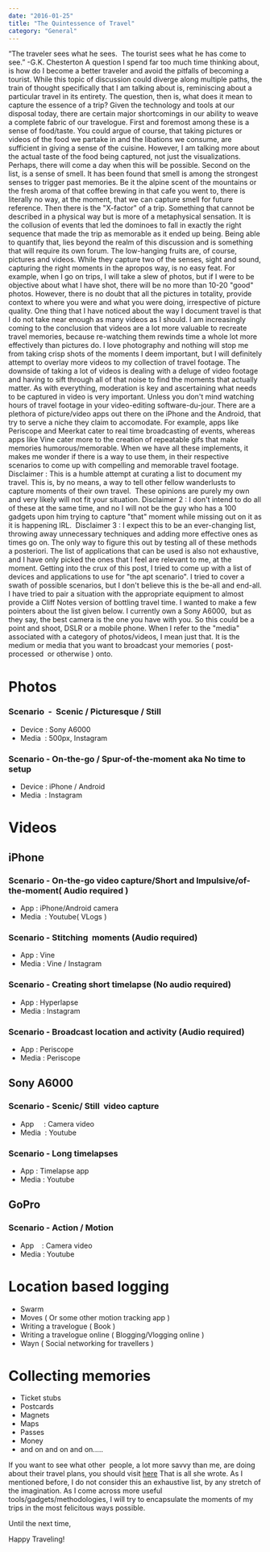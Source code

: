 ```yaml
---
date: "2016-01-25"
title: "The Quintessence of Travel"
category: "General"
---
```

“The traveler sees what he sees.  The tourist sees what he has come to see.”
-G.K. Chesterton
A question I spend far too much time thinking about, is how do I become a better traveler and avoid the pitfalls of becoming a tourist. While this topic of discussion could diverge along multiple paths, the train of thought specifically that I am talking about is, reminiscing about a particular travel in its entirety. The question, then is, what does it mean to capture the essence of a trip? Given the technology and tools at our disposal today, there are certain major shortcomings in our ability to weave a complete fabric of our travelogue.
First and foremost among these is a sense of food/taste. You could argue of course, that taking pictures or videos of the food we partake in and the libations we consume, are sufficient in giving a sense of the cuisine. However, I am talking more about the actual taste of the food being captured, not just the visualizations. Perhaps, there will come a day when this will be possible.
Second on the list, is a sense of smell. It has been found that smell is among the strongest senses to trigger past memories. Be it the alpine scent of the mountains or the fresh aroma of that coffee brewing in that cafe you went to, there is literally no way, at the moment, that we can capture smell for future reference.
Then there is the "X-factor" of a trip. Something that cannot be described in a physical way but is more of a metaphysical sensation. It is the collusion of events that led the dominoes to fall in exactly the right sequence that made the trip as memorable as it ended up being. Being able to quantify that, lies beyond the realm of this discussion and is something that will require its own forum.
The low-hanging fruits are, of course, pictures and videos. While they capture two of the senses, sight and sound, capturing the right moments in the apropos way, is no easy feat. For example, when I go on trips, I will take a slew of photos, but if I were to be objective about what I have shot, there will be no more than 10-20 "good" photos. However, there is no doubt that all the pictures in totality, provide context to where you were and what you were doing, irrespective of picture quality.
One thing that I have noticed about the way I document travel is that I do not take near enough as many videos as I should. I am increasingly coming to the conclusion that videos are a lot more valuable to recreate travel memories, because re-watching them rewinds time a whole lot more effectively than pictures do. I love photography and nothing will stop me from taking crisp shots of the moments I deem important, but I will definitely attempt to overlay more videos to my collection of travel footage. The downside of taking a lot of videos is dealing with a deluge of video footage and having to sift through all of that noise to find the moments that actually matter. As with everything, moderation is key and ascertaining what needs to be captured in video is very important. Unless you don't mind watching hours of travel footage in your video-editing software-du-jour.
There are a plethora of picture/video apps out there on the iPhone and the Android, that try to serve a niche they claim to accomodate. For example, apps like Periscope and Meerkat cater to real time broadcasting of events, whereas apps like Vine cater more to the creation of repeatable gifs that make memories humorous/memorable. When we have all these implements, it makes me wonder if there is a way to use them, in their respective scenarios to come up with compelling and memorable travel footage.
Disclaimer : This is a humble attempt at curating a list to document my travel. This is, by no means, a way to tell other fellow wanderlusts to capture moments of their own travel.  These opinions are purely my own and very likely will not fit your situation.
Disclaimer 2 : I don't intend to do all of these at the same time, and no I will not be the guy who has a 100 gadgets upon him trying to capture "that" moment while missing out on it as it is happening IRL. 
Disclaimer 3 : I expect this to be an ever-changing list, throwing away unnecessary techniques and adding more effective ones as times go on. The only way to figure this out by testing all of these methods a posteriori. The list of applications that can be used is also not exhaustive, and I have only picked the ones that I feel are relevant to me, at the moment.
Getting into the crux of this post, I tried to come up with a list of devices and applications to use for "the apt scenario". I tried to cover a swath of possible scenarios, but I don't believe this is the be-all and end-all. I have tried to pair a situation with the appropriate equipment to almost provide a Cliff Notes version of bottling travel time.
I wanted to make a few pointers about the list given below. I currently own a Sony A6000,  but as they say, the best camera is the one you have with you. So this could be a point and shoot, DSLR or a mobile phone. When I refer to the "media" associated with a category of photos/videos, I mean just that. It is the medium or media that you want to broadcast your memories ( post-processed  or otherwise ) onto.

# Photos
### Scenario  -  Scenic / Picturesque / Still 
- Device : Sony A6000
- Media  : 500px, Instagram 

### Scenario - On-the-go / Spur-of-the-moment aka No time to setup
- Device : iPhone / Android
- Media  : Instagram

# Videos
## iPhone
### Scenario - On-the-go video capture/Short and Impulsive/of-the-moment( Audio required )
- App : iPhone/Android camera
- Media  : Youtube( VLogs )

### Scenario - Stitching  moments (Audio required)
- App : Vine
- Media : Vine / Instagram

### Scenario - Creating short timelapse (No audio required)
- App : Hyperlapse
- Media : Instagram

### Scenario - Broadcast location and activity (Audio required) 
- App : Periscope 
- Media : Periscope

## Sony A6000
### Scenario - Scenic/ Still  video capture 
- App     : Camera video
- Media  : Youtube

### Scenario - Long timelapses 
- App : Timelapse app
- Media : Youtube

## GoPro
### Scenario - Action / Motion 
- App    : Camera video
- Media : Youtube

# Location based logging
- Swarm
- Moves ( Or some other motion tracking app )
- Writing a travelogue ( Book )
- Writing a travelogue online ( Blogging/Vlogging online )
- Wayn ( Social networking for travellers )

# Collecting memories 
- Ticket stubs
- Postcards
- Magnets
- Maps
- Passes
- Money
- and on and on and on.....

If you want to see what other  people, a lot more savvy than me, are doing about their travel plans, you should visit [here](https://www.pinterest.com/explore/travel-memories/">https://www.pinterest.com/explore/travel-memories)
That is all she wrote. As I mentioned before, I do not consider this an exhaustive list, by any stretch of the imagination. As I come across more useful tools/gadgets/methodologies, I will try to encapsulate the moments of my trips in the most felicitous ways possible.

Until the next time,

Happy Traveling!

